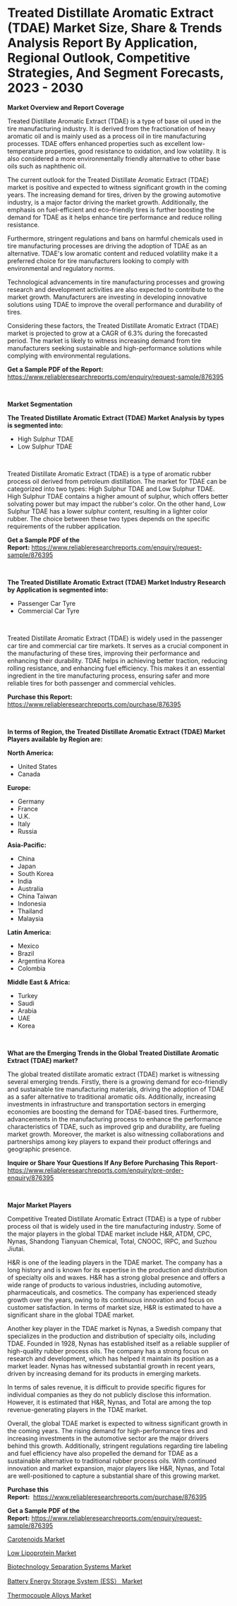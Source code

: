 <p><h1>Treated Distillate Aromatic Extract (TDAE) Market Size, Share & Trends Analysis Report By Application, Regional Outlook, Competitive Strategies, And Segment Forecasts, 2023 - 2030</h1></p><p><strong>Market Overview and Report Coverage</strong></p>
<p><p>Treated Distillate Aromatic Extract (TDAE) is a type of base oil used in the tire manufacturing industry. It is derived from the fractionation of heavy aromatic oil and is mainly used as a process oil in tire manufacturing processes. TDAE offers enhanced properties such as excellent low-temperature properties, good resistance to oxidation, and low volatility. It is also considered a more environmentally friendly alternative to other base oils such as naphthenic oil.</p><p>The current outlook for the Treated Distillate Aromatic Extract (TDAE) market is positive and expected to witness significant growth in the coming years. The increasing demand for tires, driven by the growing automotive industry, is a major factor driving the market growth. Additionally, the emphasis on fuel-efficient and eco-friendly tires is further boosting the demand for TDAE as it helps enhance tire performance and reduce rolling resistance.</p><p>Furthermore, stringent regulations and bans on harmful chemicals used in tire manufacturing processes are driving the adoption of TDAE as an alternative. TDAE's low aromatic content and reduced volatility make it a preferred choice for tire manufacturers looking to comply with environmental and regulatory norms.</p><p>Technological advancements in tire manufacturing processes and growing research and development activities are also expected to contribute to the market growth. Manufacturers are investing in developing innovative solutions using TDAE to improve the overall performance and durability of tires.</p><p>Considering these factors, the Treated Distillate Aromatic Extract (TDAE) market is projected to grow at a CAGR of 6.3% during the forecasted period. The market is likely to witness increasing demand from tire manufacturers seeking sustainable and high-performance solutions while complying with environmental regulations.</p></p>
<p><strong>Get a Sample PDF of the Report:</strong> <a href="https://www.reliableresearchreports.com/enquiry/request-sample/876395">https://www.reliableresearchreports.com/enquiry/request-sample/876395</a></p>
<p>&nbsp;</p>
<p><strong>Market Segmentation</strong></p>
<p><strong>The Treated Distillate Aromatic Extract (TDAE) Market Analysis by types is segmented into:</strong></p>
<p><ul><li>High Sulphur TDAE</li><li>Low Sulphur TDAE</li></ul></p>
<p>&nbsp;</p>
<p><p>Treated Distillate Aromatic Extract (TDAE) is a type of aromatic rubber process oil derived from petroleum distillation. The market for TDAE can be categorized into two types: High Sulphur TDAE and Low Sulphur TDAE. High Sulphur TDAE contains a higher amount of sulphur, which offers better solvating power but may impact the rubber's color. On the other hand, Low Sulphur TDAE has a lower sulphur content, resulting in a lighter color rubber. The choice between these two types depends on the specific requirements of the rubber application.</p></p>
<p><strong>Get a Sample PDF of the Report:</strong>&nbsp;<a href="https://www.reliableresearchreports.com/enquiry/request-sample/876395">https://www.reliableresearchreports.com/enquiry/request-sample/876395</a></p>
<p>&nbsp;</p>
<p><strong>The Treated Distillate Aromatic Extract (TDAE) Market Industry Research by Application is segmented into:</strong></p>
<p><ul><li>Passenger Car Tyre</li><li>Commercial Car Tyre</li></ul></p>
<p>&nbsp;</p>
<p><p>Treated Distillate Aromatic Extract (TDAE) is widely used in the passenger car tire and commercial car tire markets. It serves as a crucial component in the manufacturing of these tires, improving their performance and enhancing their durability. TDAE helps in achieving better traction, reducing rolling resistance, and enhancing fuel efficiency. This makes it an essential ingredient in the tire manufacturing process, ensuring safer and more reliable tires for both passenger and commercial vehicles.</p></p>
<p><strong>Purchase this Report:</strong>&nbsp; <a href="https://www.reliableresearchreports.com/purchase/876395">https://www.reliableresearchreports.com/purchase/876395</a></p>
<p>&nbsp;</p>
<p><strong>In terms of Region, the Treated Distillate Aromatic Extract (TDAE) Market Players available by Region are:</strong></p>
<p>
    <p> <strong> North America: </strong>
        <ul>
            <li>United States</li>
            <li>Canada</li>
        </ul>
        </p> 
    <p> <strong> Europe: </strong>
        <ul>
            <li>Germany</li>
            <li>France</li>
            <li>U.K.</li>
            <li>Italy</li>
            <li>Russia</li>
        </ul>
        </p> 
    <p> <strong> Asia-Pacific: </strong>
        <ul>
            <li>China</li>
            <li>Japan</li>
            <li>South Korea</li>
            <li>India</li>
            <li>Australia</li>
            <li>China Taiwan</li>
            <li>Indonesia</li>
            <li>Thailand</li>
            <li>Malaysia</li>
        </ul>
        </p> 
    <p> <strong> Latin America: </strong>
        <ul>
            <li>Mexico</li>
            <li>Brazil</li>
            <li>Argentina Korea</li>
            <li>Colombia</li>
        </ul>
        </p> 
    <p> <strong> Middle East & Africa: </strong>
        <ul>
            <li>Turkey</li>
            <li>Saudi</li>
            <li>Arabia</li>
            <li>UAE</li>
            <li>Korea</li>
        </ul>
    </p>
    </p>
<p>&nbsp;</p>
<p><strong>What are the Emerging Trends in the Global Treated Distillate Aromatic Extract (TDAE) market?</strong></p>
<p><p>The global treated distillate aromatic extract (TDAE) market is witnessing several emerging trends. Firstly, there is a growing demand for eco-friendly and sustainable tire manufacturing materials, driving the adoption of TDAE as a safer alternative to traditional aromatic oils. Additionally, increasing investments in infrastructure and transportation sectors in emerging economies are boosting the demand for TDAE-based tires. Furthermore, advancements in the manufacturing process to enhance the performance characteristics of TDAE, such as improved grip and durability, are fueling market growth. Moreover, the market is also witnessing collaborations and partnerships among key players to expand their product offerings and geographic presence.</p></p>
<p><strong>Inquire or Share Your Questions If Any Before Purchasing This Report</strong>- <a href="https://www.reliableresearchreports.com/enquiry/pre-order-enquiry/876395">https://www.reliableresearchreports.com/enquiry/pre-order-enquiry/876395</a></p>
<p>&nbsp;</p>
<p><strong>Major Market Players</strong></p>
<p><p>Competitive Treated Distillate Aromatic Extract (TDAE) is a type of rubber process oil that is widely used in the tire manufacturing industry. Some of the major players in the global TDAE market include H&R, ATDM, CPC, Nynas, Shandong Tianyuan Chemical, Total, CNOOC, IRPC, and Suzhou Jiutai.</p><p>H&R is one of the leading players in the TDAE market. The company has a long history and is known for its expertise in the production and distribution of specialty oils and waxes. H&R has a strong global presence and offers a wide range of products to various industries, including automotive, pharmaceuticals, and cosmetics. The company has experienced steady growth over the years, owing to its continuous innovation and focus on customer satisfaction. In terms of market size, H&R is estimated to have a significant share in the global TDAE market.</p><p>Another key player in the TDAE market is Nynas, a Swedish company that specializes in the production and distribution of specialty oils, including TDAE. Founded in 1928, Nynas has established itself as a reliable supplier of high-quality rubber process oils. The company has a strong focus on research and development, which has helped it maintain its position as a market leader. Nynas has witnessed substantial growth in recent years, driven by increasing demand for its products in emerging markets.</p><p>In terms of sales revenue, it is difficult to provide specific figures for individual companies as they do not publicly disclose this information. However, it is estimated that H&R, Nynas, and Total are among the top revenue-generating players in the TDAE market.</p><p>Overall, the global TDAE market is expected to witness significant growth in the coming years. The rising demand for high-performance tires and increasing investments in the automotive sector are the major drivers behind this growth. Additionally, stringent regulations regarding tire labeling and fuel efficiency have also propelled the demand for TDAE as a sustainable alternative to traditional rubber process oils. With continued innovation and market expansion, major players like H&R, Nynas, and Total are well-positioned to capture a substantial share of this growing market.</p></p>
<p><strong>Purchase this Report:</strong>&nbsp;&nbsp;<a href="https://www.reliableresearchreports.com/purchase/876395">https://www.reliableresearchreports.com/purchase/876395</a></p>
<p></p>
<p><strong>Get a Sample PDF of the Report:</strong>&nbsp;<a href="https://www.reliableresearchreports.com/enquiry/request-sample/876395">https://www.reliableresearchreports.com/enquiry/request-sample/876395</a></p>
<p><p><a href="https://www.reportprime.com/carotenoids-r6439">Carotenoids Market</a></p><p><a href="https://www.reportprime.com/low-lipoprotein-r6437">Low Lipoprotein Market</a></p><p><a href="https://medium.com/@adityalohrp23/biotechnology-separation-systems-market-size-growth-forecast-2023-2030-e6495f53a695">Biotechnology Separation Systems Market</a></p><p><a href="https://issuu.com/reportprime-2/docs/battery-energy-storage-system-ess-market-size-2030?fr=xKAE9_zU1NQ">Battery Energy Storage System (ESS） Market</a></p><p><a href="https://www.linkedin.com/pulse/thermocouple-alloys-market-size-2023-2030-global-industrial-md0gc/">Thermocouple Alloys Market</a></p></p>